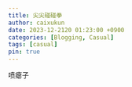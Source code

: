 ```yaml
---
title: 尖尖碰碰拳
author: caixukun
date: 2023-12-2120 01:23:00 +0900
categories: [Blogging, Casual]
tags: [casual]
pin: true
---
```


喷瘪子